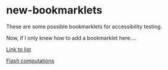 # new-bookmarklets

These are some possible bookmarklets for accessibility testing. 

Now, if I only knew how to add a bookmarklet here....

[Link to list](bookmarklets.md)

[Flash computations](rgbcompute_d.html)
